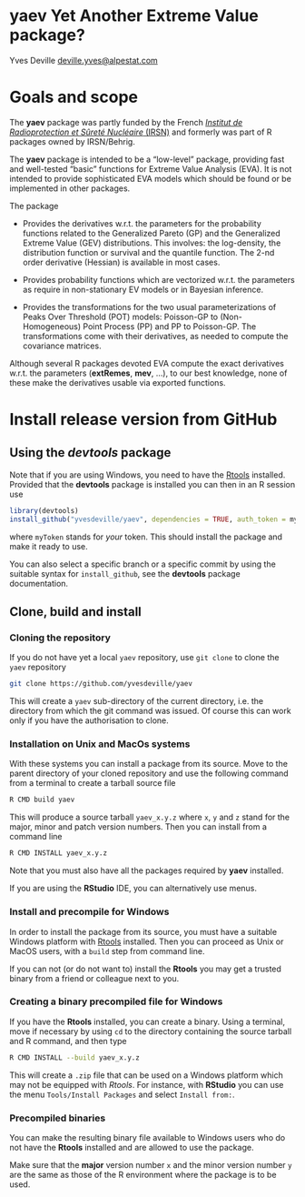 yaev Yet Another Extreme Value package?
================
Yves Deville <deville.yves@alpestat.com>

# Goals and scope

The **yaev** package was partly funded by the French [*Institut de
Radioprotection et Sûreté Nucléaire* (IRSN)](https://www.irsn.fr/) and
formerly was part of R packages owned by IRSN/Behrig.

The **yaev** package is intended to be a “low-level” package, providing
fast and well-tested “basic” functions for Extreme Value Analysis (EVA).
It is not intended to provide sophisticated EVA models which should be
found or be implemented in other packages.

The package

-   Provides the derivatives w.r.t. the parameters for the probability
    functions related to the Generalized Pareto (GP) and the Generalized
    Extreme Value (GEV) distributions. This involves: the log-density,
    the distribution function or survival and the quantile function. The
    2-nd order derivative (Hessian) is available in most cases.

-   Provides probability functions which are vectorized w.r.t. the
    parameters as require in non-stationary EV models or in Bayesian
    inference.

-   Provides the transformations for the two usual parameterizations of
    Peaks Over Threshold (POT) models: Poisson-GP to (Non-Homogeneous)
    Point Process (PP) and PP to Poisson-GP. The transformations come
    with their derivatives, as needed to compute the covariance
    matrices.

Although several R packages devoted EVA compute the exact derivatives
w.r.t. the parameters (**extRemes**, **mev**, …), to our best knowledge,
none of these make the derivatives usable via exported functions.

# Install release version from GitHub

## Using the *devtools* package

Note that if you are using Windows, you need to have the
[Rtools](https://cran.r-project.org/bin/windows/Rtools) installed.
Provided that the **devtools** package is installed you can then in an R
session use

``` r
library(devtools)
install_github("yvesdeville/yaev", dependencies = TRUE, auth_token = myToken)
```

where `myToken` stands for *your* token. This should install the package
and make it ready to use.

You can also select a specific branch or a specific commit by using the
suitable syntax for `install_github`, see the **devtools** package
documentation.

## Clone, build and install

### Cloning the repository

If you do not have yet a local `yaev` repository, use `git clone` to
clone the `yaev` repository

``` bash
git clone https://github.com/yvesdeville/yaev
```

This will create a `yaev` sub-directory of the current directory,
i.e. the directory from which the git command was issued. Of course this
can work only if you have the authorisation to clone.

### Installation on Unix and MacOs systems

With these systems you can install a package from its source. Move to
the parent directory of your cloned repository and use the following
command from a terminal to create a tarball source file

``` bash
R CMD build yaev
```

This will produce a source tarball `yaev_x.y.z` where `x`, `y` and `z`
stand for the major, minor and patch version numbers. Then you can
install from a command line

``` bash
R CMD INSTALL yaev_x.y.z
```

Note that you must also have all the packages required by **yaev**
installed.

If you are using the **RStudio** IDE, you can alternatively use menus.

### Install and precompile for Windows

In order to install the package from its source, you must have a
suitable Windows platform with
[Rtools](https://cran.r-project.org/bin/windows/Rtools/) installed. Then
you can proceed as Unix or MacOS users, with a `build` step from command
line.

If you can not (or do not want to) install the **Rtools** you may get a
trusted binary from a friend or colleague next to you.

### Creating a binary precompiled file for Windows

If you have the **Rtools** installed, you can create a binary. Using a
terminal, move if necessary by using `cd` to the directory containing
the source tarball and R command, and then type

``` bash
R CMD INSTALL --build yaev_x.y.z
```

This will create a `.zip` file that can be used on a Windows platform
which may not be equipped with *Rtools*. For instance, with **RStudio**
you can use the menu `Tools/Install Packages` and select
`Install from:`.

### Precompiled binaries

You can make the resulting binary file available to Windows users who do
not have the **Rtools** installed and are allowed to use the package.

Make sure that the **major** version number `x` and the minor version
number `y` are the same as those of the R environment where the package
is to be used.
